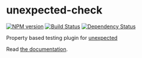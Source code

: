 # unexpected-check

[![NPM version](https://badge.fury.io/js/unexpected-check.svg)](http://badge.fury.io/js/unexpected-check)
[![Build Status](https://github.com/unexpectedjs/unexpected-check/workflows/Tests/badge.svg)](https://github.com/unexpectedjs/unexpected-check)
[![Dependency Status](https://david-dm.org/unexpectedjs/unexpected-check.svg)](https://david-dm.org/unexpectedjs/unexpected-check)

Property based testing plugin for [unexpected](http://unexpected.js.org)

Read [the documentation](https://unexpectedjs.github.io/unexpected-check/).
